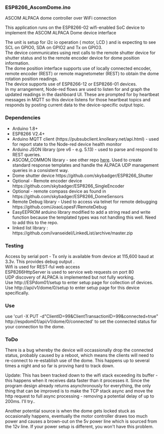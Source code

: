 <h3>ESP8266_AscomDome.ino</h3>
<p> ASCOM ALPACA dome controller over WiFi connection </p
<p>This application runs on the ESP8266-02 wifi-enabled SoC device to implement the ASCOM ALPACA Dome device interface</p>

<p>The unit is setup for i2c io operation ( motor, LCD ) and is expecting to see SCL on GPIO0, SDA on GPIO2 and Tx on GPIO3. <br/>
The device communicates using rest calls to the remote shutter device for shutter status and to the remote encoder device for dome position information. <br/>
The dome position interface supports use of locally connected encoder, remote encoder (REST) or remote  magnetometer (REST) to obtain the dome rotation position readings. <br/>
The device supports use  of ESP8266-12 or ESP8266-01 devices. <br/>
In my arrangement, Node-red flows are used to listen for and graph the updated readings in the dashboard UI. These are prompted for by heartbeat messages in MQTT so this device listens for those heartbeat topics and responds by posting current data to the device-specific output topic.</p>
  
<h3>Dependencies</h3>
<ul>
  <li>Arduino 1.8+ </li>
  <li>ESP8266 V2.4+ </li>
<li>Arduino MQTT client (https://pubsubclient.knolleary.net/api.html) - used for report state to the Node-red device health monitor</li>
<li>Arduino JSON library (pre v6 - e.g. 5.13)  - used to parse and respond to REST queries. </li>
<li>ASCOM_COMMON library - see other repo <a href="http://www.github.com/skybadger/ASCOM_COMMON">here</a>. Used to create standard response templates and handle the ALPACA UDP management queries in a consistent way. </li>
<li>Dome shutter device https://github.com/skybadger/ESP8266_Shutter</li>
<li>Optional - Remote encoder device https://github.com/skybadger/ESP8266_SingleEncoder </li>
<li>Optional - remote compass device as found in https://github.com/skybadger/ESP8266_DomeSensors </li>
<li>Remote Debug library  - Used to access via telnet for remote debugging https://github.com/JoaoLopesF/RemoteDebug</li>
<li>EasyEEPROM arduino library modified to add a string read and write function because the templated types was not handling this well. Need to add this to the repo. </li> 
<li> linked list library : https://github.com/ivanseidel/LinkedList/archive/master.zip </li>
</ul>

<h3>Testing</h3>
<p>Access by serial port  - Tx only is available from device at 115,600 baud at 3.3v. This provides debug output .<br/>
Wifi is used for REST-ful web access <br/>
ESP8266HttpServer is used to service web requests on port 80 <br/>
UDP discovery of ALPACA is implemented but not fully working. <br/>
Use http://ESPdom01/setup to enter setup page for collection of devices. <br/>
Use http://api/v1/dome/0/setup to enter setup page for this device specifically. <br/>
</p>

<h3>Use</h3>
<p>use 'curl -X PUT -d"ClientID=99&ClientTransactionID=99&connected=true" http://espdom01/api/v1/dome/0/connected' to set the connected status for your connection to the dome. <br/>
</P>

<h3>ToDo </h3>
<p>There is a bug whereby the device will occassionally drop the connected status, probably caused by a reboot, which means the clients will need to re-connect to re-establish use of the dome. This happens up to several times a night and so far is proving hard to track down. 
  
Update: This has been tracked down to the wifi stack exceeding its buffer - this happens when it receives data faster than it processes it. Since the program design already returns asynchronously for everything, the only thing that can be improved is to make the TCP stack async and move the http request to full async processing - removing a potential delay of up to 200ms. I'll try.. 

Another potential source is when the dome gets locked stuck as occasionally happens, eventually the motor controller draws too much power and causes a brown-out on the 5v power line which is sourced from the 12v line. If your power setup is different, you won't have this problem. 
</p>
